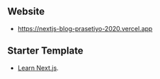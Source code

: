 ## Website
- https://nextjs-blog-prasetiyo-2020.vercel.app

## Starter Template
- [Learn Next.js](https://nextjs.org/learn).

